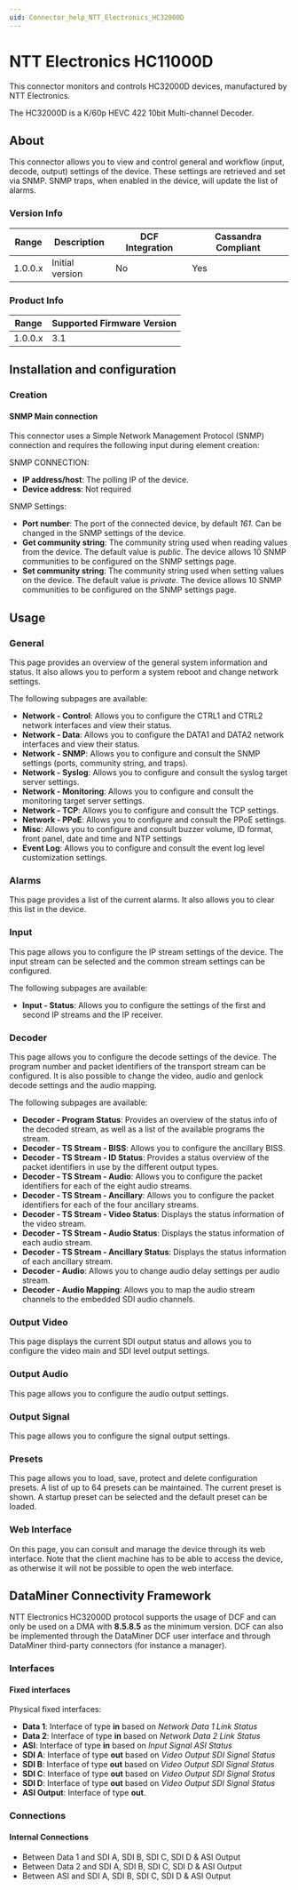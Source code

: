 ```yaml
---
uid: Connector_help_NTT_Electronics_HC32000D
---
```


# NTT Electronics HC11000D

This connector monitors and controls HC32000D devices, manufactured by NTT Electronics.

The HC32000D is a K/60p HEVC 422 10bit Multi-channel Decoder.

## About

This connector allows you to view and control general and workflow (input, decode, output) settings of the device. These settings are retrieved and set via SNMP. SNMP traps, when enabled in the device, will update the list of alarms.

### Version Info

| Range     | Description        | DCF Integration     | Cassandra Compliant     |
|------------------|--------------------|---------------------|-------------------------|
| 1.0.0.x          | Initial version    | No                  | Yes                     |

### Product Info

| Range | Supported Firmware Version |
|------------------|-----------------------------|
| 1.0.0.x          | 3.1                       |

## Installation and configuration

### Creation

#### SNMP Main connection

This connector uses a Simple Network Management Protocol (SNMP) connection and requires the following input during element creation:

SNMP CONNECTION:

- **IP address/host**: The polling IP of the device.
- **Device address**: Not required

SNMP Settings:

- **Port number**: The port of the connected device, by default *161*. Can be changed in the SNMP settings of the device.
- **Get community string**: The community string used when reading values from the device. The default value is *public*. The device allows 10 SNMP communities to be configured on the SNMP settings page.
- **Set community string**: The community string used when setting values on the device. The default value is *private*. The device allows 10 SNMP communities to be configured on the SNMP settings page.

## Usage

### General

This page provides an overview of the general system information and status. It also allows you to perform a system reboot and change network settings.

The following subpages are available:

- **Network - Control**: Allows you to configure the CTRL1 and CTRL2 network interfaces and view their status.
- **Network - Data**: Allows you to configure the DATA1 and DATA2 network interfaces and view their status.
- **Network - SNMP**: Allows you to configure and consult the SNMP settings (ports, community string, and traps).
- **Network - Syslog**: Allows you to configure and consult the syslog target server settings.
- **Network - Monitoring**: Allows you to configure and consult the monitoring target server settings.
- **Network - TCP**: Allows you to configure and consult the TCP settings.
- **Network - PPoE**: Allows you to configure and consult the PPoE settings.
- **Misc**: Allows you to configure and consult buzzer volume, ID format, front panel, date and time and NTP settings
- **Event Log**: Allows you to configure and consult the event log level customization settings.

### Alarms

This page provides a list of the current alarms. It also allows you to clear this list in the device.

### Input

This page allows you to configure the IP stream settings of the device. The input stream can be selected and the common stream settings can be configured.

The following subpages are available:

- **Input - Status**: Allows you to configure the settings of the first and second IP streams and the IP receiver.

### Decoder

This page allows you to configure the decode settings of the device. The program number and packet identifiers of the transport stream can be configured. It is also possible to change the video, audio and genlock decode settings and the audio mapping.

The following subpages are available:

- **Decoder - Program Status**: Provides an overview of the status info of the decoded stream, as well as a list of the available programs the stream.
- **Decoder - TS Stream - BISS**: Allows you to configure the ancillary BISS.
- **Decoder - TS Stream - ID Status**: Provides a status overview of the packet identifiers in use by the different output types.
- **Decoder - TS Stream - Audio**: Allows you to configure the packet identifiers for each of the eight audio streams.
- **Decoder - TS Stream - Ancillary**: Allows you to configure the packet identifiers for each of the four ancillary streams.
- **Decoder - TS Stream - Video Status**: Displays the status information of the video stream.
- **Decoder - TS Stream - Audio Status**: Displays the status information of each audio stream.
- **Decoder - TS Stream - Ancillary Status**: Displays the status information of each ancillary stream.
- **Decoder - Audio**: Allows you to change audio delay settings per audio stream.
- **Decoder - Audio Mapping**: Allows you to map the audio stream channels to the embedded SDI audio channels.

### Output Video

This page displays the current SDI output status and allows you to configure the video main and SDI level output settings.

### Output Audio

This page allows you to configure the audio output settings.

### Output Signal

This page allows you to configure the signal output settings.

### Presets

This page allows you to load, save, protect and delete configuration presets. A list of up to 64 presets can be maintained. The current preset is shown. A startup preset can be selected and the default preset can be loaded.

### Web Interface

On this page, you can consult and manage the device through its web interface. Note that the client machine has to be able to access the device, as otherwise it will not be possible to open the web interface.

## DataMiner Connectivity Framework

NTT Electronics HC32000D protocol supports the usage of DCF and can only be used on a DMA with **8.5.8.5** as the minimum version. DCF can also be implemented through the DataMiner DCF user interface and through DataMiner third-party connectors (for instance a manager).

### Interfaces

#### Fixed interfaces

Physical fixed interfaces:

- **Data 1**: Interface of type **in** based on *Network Data 1 Link Status*
- **Data 2**: Interface of type **in** based on *Network Data 2 Link Status*
- **ASI**: Interface of type **in** based on *Input Signal ASI Status*
- **SDI A**: Interface of type **out** based on *Video Output SDI Signal Status*
- **SDI B**: Interface of type **out** based on *Video Output SDI Signal Status*
- **SDI C**: Interface of type **out** based on *Video Output SDI Signal Status*
- **SDI D**: Interface of type **out** based on *Video Output SDI Signal Status*
- **ASI Output**: Interface of type **out**.

### Connections

#### Internal Connections

- Between Data 1 and SDI A, SDI B, SDI C, SDI D & ASI Output
- Between Data 2 and SDI A, SDI B, SDI C, SDI D & ASI Output
- Between ASI and SDI A, SDI B, SDI C, SDI D & ASI Output
